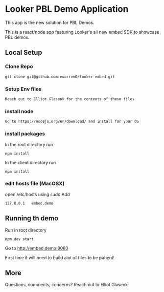 # Looker PBL Demo Application

This app is the new solution for PBL Demos.

This is a react/node app featuring Looker's all new embed SDK to showcase PBL demos.

## Local Setup

### Clone Repo
```
git clone git@github.com:ewarrenG/looker-embed.git
```

### Setup Env files
```
Reach out to Elliot Glasenk for the contents of these files
```

### install node
```
Go to https://nodejs.org/en/download/ and install for your OS
```

### install packages
In the root directory run
```
npm install
```

In the client directory run
```
npm install
```

### edit hosts file (MacOSX)
open /etc/hosts using sudo
Add
```
127.0.0.1   embed.demo
```

## Running th demo
Run in root directory
```
npm dev start
```

Go to http://embed.demo:8080

First time it will need to build alot of files to be patient!

## More

Questions, comments, concerns? Reach out to Elliot Glasenk